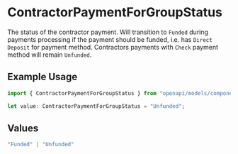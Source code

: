 # ContractorPaymentForGroupStatus

The status of the contractor payment.  Will transition to `Funded` during payments processing if the payment should be funded, i.e. has `Direct Deposit` for payment method. Contractors payments with `Check` payment method will remain `Unfunded`.

## Example Usage

```typescript
import { ContractorPaymentForGroupStatus } from "openapi/models/components";

let value: ContractorPaymentForGroupStatus = "Unfunded";
```

## Values

```typescript
"Funded" | "Unfunded"
```